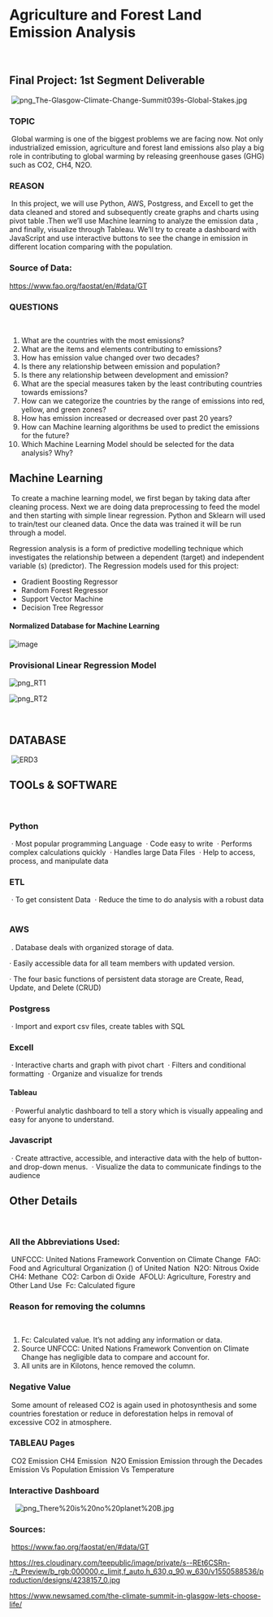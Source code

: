 # Agriculture and Forest Land Emission Analysis
​
​
## Final Project: 1st Segment Deliverable
​
![png_The-Glasgow-Climate-Change-Summit039s-Global-Stakes.jpg](https://github.com/bireshk/DataAnalyticsProject/blob/main/png/The-Glasgow-Climate-Change-Summit039s-Global-Stakes.jpg)
​
### TOPIC
​
Global warming is one of the biggest problems we are facing now. Not only industrialized emission, agriculture and forest land emissions also play a big role in contributing to global warming by releasing greenhouse gases (GHG) such as CO2, CH4, N2O. 
​
### REASON
​
In this project, we will use Python, AWS, Postgress, and Excell to get the data cleaned and stored and subsequently create graphs and charts using pivot table .Then we’ll use Machine learning to analyze the emission data , and finally, visualize through Tableau. We’ll try to create a dashboard with JavaScript and use interactive buttons to see the change in emission in different location comparing with the population.
​
​
### Source of Data:
https://www.fao.org/faostat/en/#data/GT
​
​
### QUESTIONS
​
1. What are the countries with the most emissions?
​
2. What are the items and elements contributing to emissions?
​
3. How has emission value changed over two decades?
​
4. Is there any relationship between emission and population?
​
5. Is there any relationship between development and emission?
​
6. What are the special measures taken by the least contributing countries towards emissions?
7. How can we categorize the countries by the range of emissions into red, yellow, and green zones?
​
8. How has emission increased or decreased over past 20 years?
​
9. How can Machine learning algorithms be used to predict the emissions for the future?
​
10. Which Machine Learning Model should be selected for the data analysis? Why?
​
​
## Machine Learning
​
To create a machine learning model, we first began by taking data after cleaning process. Next we are doing data preprocessing to feed the model and then starting with simple linear regression. Python and Sklearn will used to train/test our cleaned data. Once the data was trained it will be run through a model.
 
Regression analysis is a form of predictive modelling technique which investigates the relationship between a dependent (target) and independent variable (s) (predictor). The Regression models used for this project:
​
* Gradient Boosting Regressor
​
* Random Forest Regressor
​
* Support Vector Machine
​
* Decision Tree Regressor

#### Normalized Database for Machine Learning

![image](https://user-images.githubusercontent.com/85472349/140445292-80a10a87-59ee-46fd-bdb9-087237c7a769.png)

### Provisional Linear Regression Model

![png_RT1](https://github.com/bireshk/DataAnalyticsProject/blob/main/png1/RT1.PNG)

![png_RT2](https://github.com/bireshk/DataAnalyticsProject/blob/main/png1/Rt2.PNG)


​
## DATABASE
​
![ERD3](https://user-images.githubusercontent.com/62515666/140249177-62c6a9f0-f349-4a16-9a1f-24876e764c80.png)
​
​
## TOOLs & SOFTWARE
​
### Python
​
· Most popular programming Language
​
· Code easy to write
​
· Performs complex calculations quickly
​
· Handles large Data Files
​
· Help to access, process, and manipulate data
​
### ETL
​
· To get consistent Data
​
· Reduce the time to do analysis with a robust data
​
### AWS
​
. Database deals with organized storage of data.

· Easily accessible data for all team members with updated version.

· The four basic functions of persistent data storage are Create, Read, Update, and Delete (CRUD)
​
### Postgress
​
· Import and export csv files, create tables with SQL
​
### Excell
​
· Interactive charts and graph with pivot chart
​
· Filters and conditional formatting
​
· Organize and visualize for trends
​
#### Tableau
​
· Powerful analytic dashboard to tell a story which is visually appealing and easy for anyone to understand.
​
### Javascript
​
· Create attractive, accessible, and interactive data with the help of button- and drop-down menus.
​
· Visualize the data to communicate findings to the audience
​
## Other Details
​
### All the Abbreviations Used:
​
UNFCCC: United Nations Framework Convention on Climate Change
​
FAO: Food and Agricultural Organization () of United Nation
​
N2O: Nitrous Oxide
​
CH4: Methane
​
CO2: Carbon di Oxide
​
AFOLU: Agriculture, Forestry and Other Land Use
​
Fc: Calculated figure
​
### Reason for removing the columns
​
1. Fc: Calculated value. It’s not adding any information or data.
​
2. Source UNFCCC: United Nations Framework Convention on Climate Change has negligible data to compare and account for.
​
3. All units are in Kilotons, hence removed the column.
​
### Negative Value
​
Some amount of released CO2 is again used in photosynthesis and some countries forestation or reduce in deforestation helps in removal of excessive CO2 in atmosphere.
​
### TABLEAU Pages
​
CO2 Emission CH4 Emission
​
N2O Emission Emission through the Decades
​
Emission Vs Population Emission Vs Temperature
​
### Interactive Dashboard
​
​
​
 ![png_There%20is%20no%20planet%20B.jpg](https://github.com/bireshk/DataAnalyticsProject/blob/main/png/There%20is%20no%20planet%20B.png)
 
 
 
### Sources:
​
https://www.fao.org/faostat/en/#data/GT


https://res.cloudinary.com/teepublic/image/private/s--REt6CSRn--/t_Preview/b_rgb:000000,c_limit,f_auto,h_630,q_90,w_630/v1550588536/production/designs/4238157_0.jpg


https://www.newsamed.com/the-climate-summit-in-glasgow-lets-choose-life/

